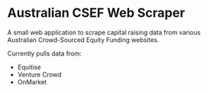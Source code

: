 # Australian CSEF Web Scraper
A small web application to scrape capital raising data from various Australian Crowd-Sourced Equity Funding websites.

Currently pulls data from:
* Equitise
* Venture Crowd
* OnMarket
